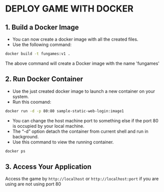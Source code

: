 # DEPLOY GAME WITH DOCKER

## 1. Build a Docker Image
- You can now create a docker image with all the created files.
- Use the following command:
````sh
docker build -t fungames:v1 .
````
The above command will create a Docker image with the name 'fungames'

## 2. Run Docker Container
- Use the just created docker image to launch a new container on your system.
- Run this coomand:

````sh
docker run -d -p 80:80 sample-static-web-login:image1
````
- You can change the host machine port to something else if the port 80 is occupied by your local machine.
- The “-d” option detach the container from current shell and run in background.
- Use this command to view the running container.

````sh
docker ps
`````
## 3. Access Your Application
Access the game by `http://localhost` or `http://localhost:port` if you are using are not using port 80